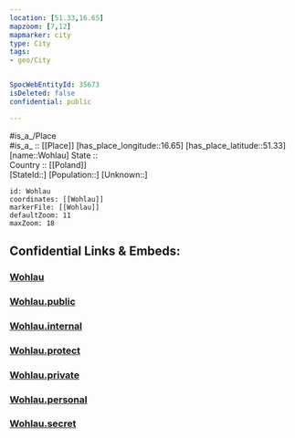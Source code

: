 ```yaml
---
location: [51.33,16.65] 
mapzoom: [7,12] 
mapmarker: city 
type: City
tags:
- geo/City


SpocWebEntityId: 35673
isDeleted: false
confidential: public

---
```

#is_a_/Place  
#is_a_ :: [[Place]] 
[has_place_longitude::16.65] 
[has_place_latitude::51.33] 
[name::Wohlau] 
State ::  
Country :: [[Poland]]  
[StateId::] 
[Population::] 
[Unknown::] 


```leaflet
id: Wohlau
coordinates: [[Wohlau]] 
markerFile: [[Wohlau]] 
defaultZoom: 11 
maxZoom: 18
```


## Confidential Links & Embeds: 

### [Wohlau](/_Standards/Earth/Continent/Europe/Europe~East/Poland/Provinces~Poland/Lower_Silesian/City/Wohlau.md) 

### [Wohlau.public](/_public/Earth/Continent/Europe/Europe~East/Poland/Provinces~Poland/Lower_Silesian/City/Wohlau.public.md) 

### [Wohlau.internal](/_internal/Earth/Continent/Europe/Europe~East/Poland/Provinces~Poland/Lower_Silesian/City/Wohlau.internal.md) 

### [Wohlau.protect](/_protect/Earth/Continent/Europe/Europe~East/Poland/Provinces~Poland/Lower_Silesian/City/Wohlau.protect.md) 

### [Wohlau.private](/_private/Earth/Continent/Europe/Europe~East/Poland/Provinces~Poland/Lower_Silesian/City/Wohlau.private.md) 

### [Wohlau.personal](/_personal/Earth/Continent/Europe/Europe~East/Poland/Provinces~Poland/Lower_Silesian/City/Wohlau.personal.md) 

### [Wohlau.secret](/_secret/Earth/Continent/Europe/Europe~East/Poland/Provinces~Poland/Lower_Silesian/City/Wohlau.secret.md)

